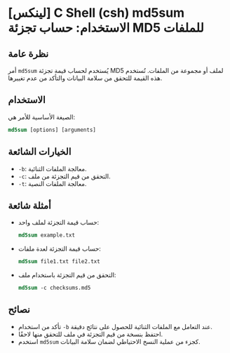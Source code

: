 # [لينكس] C Shell (csh) md5sum الاستخدام: حساب تجزئة MD5 للملفات

## نظرة عامة
أمر `md5sum` يُستخدم لحساب قيمة تجزئة MD5 لملف أو مجموعة من الملفات. تُستخدم هذه القيمة للتحقق من سلامة البيانات والتأكد من عدم تغييرها.

## الاستخدام
الصيغة الأساسية للأمر هي:

```csh
md5sum [options] [arguments]
```

## الخيارات الشائعة
- `-b`: معالجة الملفات الثنائية.
- `-c`: التحقق من قيم التجزئة من ملف.
- `-t`: معالجة الملفات النصية.

## أمثلة شائعة
- حساب قيمة التجزئة لملف واحد:
    ```csh
    md5sum example.txt
    ```

- حساب قيمة التجزئة لعدة ملفات:
    ```csh
    md5sum file1.txt file2.txt
    ```

- التحقق من قيم التجزئة باستخدام ملف:
    ```csh
    md5sum -c checksums.md5
    ```

## نصائح
- تأكد من استخدام `-b` عند التعامل مع الملفات الثنائية للحصول على نتائج دقيقة.
- احتفظ بنسخة من قيم التجزئة في ملف للتحقق منها لاحقًا.
- استخدم `md5sum` كجزء من عملية النسخ الاحتياطي لضمان سلامة البيانات.